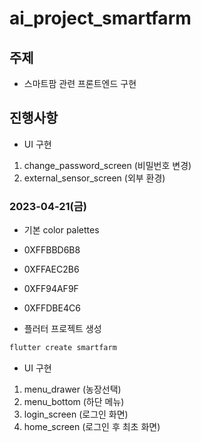 # ai_project_smartfarm
## 주제
- 스마트팜 관련 프론트엔드 구현

## 진행사항
- UI 구현
1. change_password_screen (비밀번호 변경)
2. external_sensor_screen (외부 환경)

### 2023-04-21(금)
- 기본 color palettes
- 0XFFBBD6B8
- 0XFFAEC2B6
- 0XFF94AF9F
- 0XFFDBE4C6

- 플러터 프로젝트 생성
```bash
flutter create smartfarm
```

- UI 구현
1. menu_drawer (농장선택)
2. menu_bottom (하단 메뉴)
3. login_screen (로그인 화면)
4. home_screen (로그인 후 최초 화면)